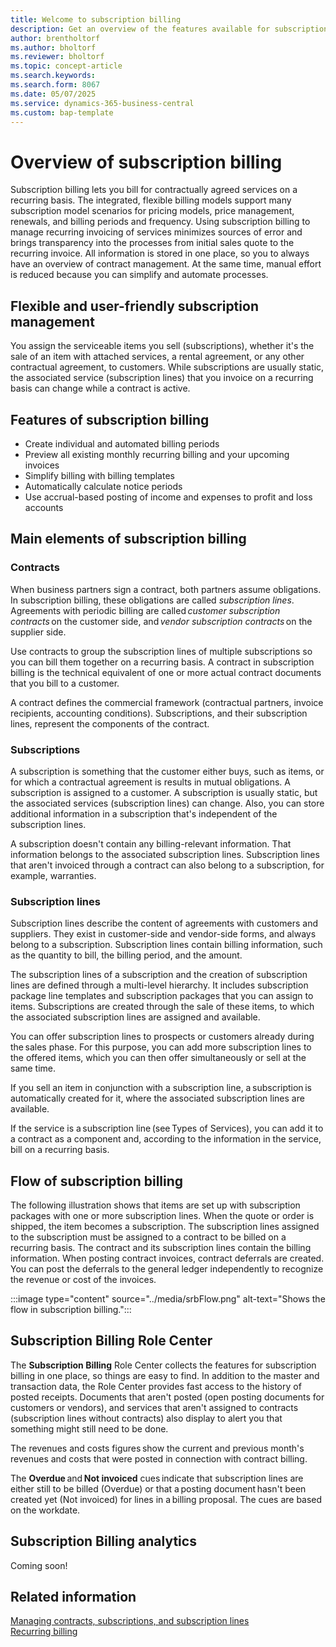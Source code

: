 ```yaml
---
title: Welcome to subscription billing 
description: Get an overview of the features available for subscription billing.
author: brentholtorf
ms.author: bholtorf
ms.reviewer: bholtorf
ms.topic: concept-article
ms.search.keywords: 
ms.search.form: 8067
ms.date: 05/07/2025
ms.service: dynamics-365-business-central
ms.custom: bap-template
---
```


# Overview of subscription billing

Subscription billing lets you bill for contractually agreed services on a recurring basis. The integrated, flexible billing models support many subscription model scenarios for pricing models, price management, renewals, and billing periods and frequency. Using subscription billing to manage recurring invoicing of services minimizes sources of error and brings transparency into the processes from initial sales quote to the recurring invoice. All information is stored in one place, so you to always have an overview of contract management. At the same time, manual effort is reduced because you can simplify and automate processes.  

## Flexible and user-friendly subscription management

You assign the serviceable items you sell (subscriptions), whether it's the sale of an item with attached services, a rental agreement, or any other contractual agreement, to customers. While subscriptions are usually static, the associated service (subscription lines) that you invoice on a recurring basis can change while a contract is active.

## Features of subscription billing

* Create individual and automated billing periods
* Preview all existing monthly recurring billing and your upcoming invoices
* Simplify billing with billing templates
* Automatically calculate notice periods
* Use accrual-based posting of income and expenses to profit and loss accounts

## Main elements of subscription billing 

### Contracts​

When business partners sign a contract, both partners assume obligations. In subscription billing, these obligations are called *subscription lines*. Agreements with periodic billing are called *customer subscription contracts* on the customer side, and *vendor subscription contracts* on the supplier side.

Use contracts to group the subscription lines of multiple subscriptions so you can bill them together on a recurring basis. A contract in subscription billing is the technical equivalent of one or more actual contract documents that you bill to a customer.

A contract defines the commercial framework (contractual partners, invoice recipients, accounting conditions). Subscriptions, and their subscription lines, represent the components of the contract.

### Subscriptions

A subscription is something that the customer either buys, such as items, or for which a contractual agreement is results in mutual obligations. A subscription is assigned to a customer. A subscription is usually static, but the associated services (subscription lines) can change. Also, you can store additional information in a subscription that's independent of the subscription lines.

A subscription doesn't contain any billing-relevant information. That information belongs to the associated subscription lines. Subscription lines that aren't invoiced through a contract can also belong to a subscription, for example, warranties.

### Subscription lines​

Subscription lines describe the content of agreements with customers and suppliers. They exist in customer-side and vendor-side forms, and always belong to a subscription. Subscription lines contain billing information, such as the quantity to bill, the billing period, and the amount.

The subscription lines of a subscription and the creation of subscription lines are defined through a multi-level hierarchy. It includes subscription package line templates and subscription packages that you can assign to items. Subscriptions are created through the sale of these items, to which the associated subscription lines are assigned and available.

You can offer subscription lines to prospects or customers already during the sales phase. For this purpose, you can add more subscription lines to the offered items, which you can then offer simultaneously or sell at the same time.

If you sell an item in conjunction with a subscription line, a subscription is automatically created for it, where the associated subscription lines are available.

If the service is a subscription line (see Types of Services), you can add it to a contract as a component and, according to the information in the service, bill on a recurring basis.

## Flow of subscription billing​

The following illustration shows that items are set up with subscription packages with one or more subscription lines. When the quote or order is shipped, the item becomes a subscription. The subscription lines assigned to the subscription must be assigned to a contract to be billed on a recurring basis. The contract and its subscription lines contain the billing information. When posting contract invoices, contract deferrals are created. You can post the deferrals to the general ledger independently to recognize the revenue or cost of the invoices.

:::image type="content" source="../media/srbFlow.png" alt-text="Shows the flow in subscription billing.":::

## Subscription Billing Role Center​

The **Subscription Billing** Role Center collects the features for subscription billing in one place, so things are easy to find. In addition to the master and transaction data, the Role Center provides fast access to the history of posted receipts. Documents that aren't posted (open posting documents for customers or vendors), and services that aren't assigned to contracts (subscription lines without contracts) also display to alert you that something might still need to be done.

The revenues and costs figures show the current and previous month's revenues and costs that were posted in connection with contract billing.

The **Overdue** and **Not invoiced** cues indicate that subscription lines are either still to be billed (Overdue) or that a posting document hasn't been created yet (Not invoiced) for lines in a billing proposal. The cues are based on the workdate.

## Subscription Billing analytics

Coming soon!

## Related information

[Managing contracts, subscriptions, and subscription lines](working-with-contracts/contracts-services-mgmt.md)  
[Recurring billing](recurring-billing.md)  
